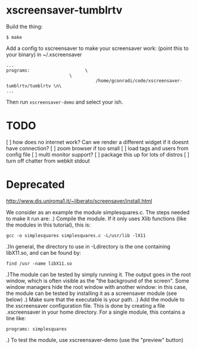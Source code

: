 # xscreensaver-tumblrtv

Build the thing:
```
$ make
```

Add a config to xscreensaver to make your screensaver work: (point this to your binary) in ~/.xscreensaver
```
...
programs:                     \
                        \
                                  /home/gconradi/code/xscreensaver-tumblrtv/tumblrtv \n\ 
...

```

Then run `xscreensaver-demo` and select your ish.

# TODO

[ ] how does no internet work? Can we render a different widget if it doesnt have connection?
[ ] zoom browser if too small
[ ] load tags and users from config file
[ ] multi monitor support?
[ ] package this up for lots of distros
[ ] turn off chatter from webkit stdout

# Deprecated

http://www.dis.uniroma1.it/~liberato/screensaver/install.html

We consider as an example the module simplesquares.c. The steps needed to make it run are:
.) Compile the module. If it only uses Xlib functions (like the modules in this tutorial), this is:
```
gcc -o simplesquares simplesquares.c -L/usr/lib -lX11
```
.)In general, the directory to use in -Ldirectory is the one containing libX11.so, and can be found by:
```
find /usr -name libX11.so
```
.)The module can be tested by simply running it. The output goes in the root window, which is often visible as the "the background of the screen". Some window managers hide the root window with another window: in this case, the module can be tested by installing it as a screensaver module (see below)
.) Make sure that the executable is your path.
.) Add the module to the xscreensaver configuration file. This is done by creating a file .xscreensaver in your home directory. For a single module, this contains a line like:
```
programs: simplesquares
```
.) To test the module, use xscreensaver-demo (use the "preview" button)
